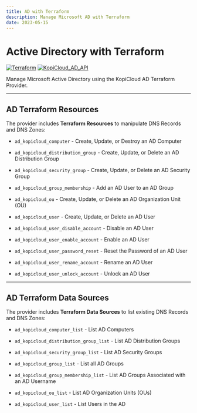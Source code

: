 ```yaml
---
title: AD with Terraform
description: Manage Microsoft AD with Terraform
date: 2023-05-15
---
```


# Active Directory with Terraform
[![Terraform](https://img.shields.io/badge/terraform-v1.3+-blue.svg)](https://www.terraform.io/downloads.html) [![KopiCloud_AD_API](https://img.shields.io/badge/kopiCloud_ad-v1.0+-blueviolet.svg)](https://www.kopicloud-ad-api.com)

Manage Microsoft Active Directory using the KopiCloud AD Terraform Provider.

----

## AD Terraform Resources

The provider includes **Terraform Resources** to manipulate DNS Records and DNS Zones:

- ```ad_kopicloud_computer``` - Create, Update, or Destroy an AD Computer

- ```ad_kopicloud_distribution_group``` - Create, Update, or Delete an AD Distribution Group

- ```ad_kopicloud_security_group``` - Create, Update, or Delete an AD Security Group

- ```ad_kopicloud_group_membership``` - Add an AD User to an AD Group

- ```ad_kopicloud_ou``` - Create, Update, or Delete an AD Organization Unit (OU)

- ```ad_kopicloud_user``` - Create, Update, or Delete an AD User

- ```ad_kopicloud_user_disable_account``` - Disable an AD User

- ```ad_kopicloud_user_enable_account``` - Enable an AD User

- ```ad_kopicloud_user_password_reset``` - Reset the Password of an AD User

- ```ad_kopicloud_user_rename_account``` - Rename an AD User

- ```ad_kopicloud_user_unlock_account``` - Unlock an AD User

----

## AD Terraform Data Sources

The provider includes **Terraform Data Sources** to list existing DNS Records and DNS Zones:

- ```ad_kopicloud_computer_list``` - List AD Computers

- ```ad_kopicloud_distribution_group_list``` - List AD Distribution Groups

- ```ad_kopicloud_security_group_list``` - List AD Security Groups

- ```ad_kopicloud_group_list``` - List all AD Groups

- ```ad_kopicloud_group_membership_list``` - List AD Groups Associated with an AD Username

- ```ad_kopicloud_ou_list``` - List AD Organization Units (OUs)

- ```ad_kopicloud_user_list``` - List Users in the AD
